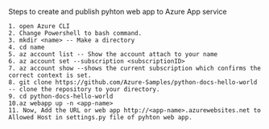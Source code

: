 Steps to create and publish pyhton web app to Azure App service

    1. open Azure CLI 
    2. Change Powershell to bash command.
    3. mkdir <name> -- Make a directory
    4. cd name
    5. az account list -- Show the account attach to your name 
    6. az account set --subscription <subscriptionID>
    7. az account show --shows the current subscription which confirms the correct context is set.
    8. git clone https://github.com/Azure-Samples/python-docs-hello-world -- clone the repository to your directory.
    9. cd python-docs-hello-world
    10.az webapp up -n <app-name>
    11. Now, Add the URL or web app http://<app-name>.azurewebsites.net to Allowed Host in settings.py file of pyhton web app.


